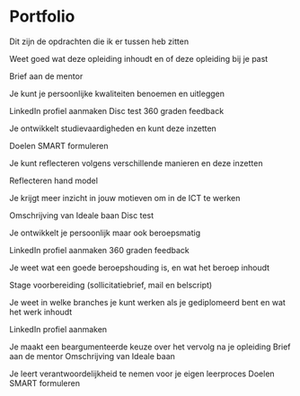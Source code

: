 # Portfolio
Dit zijn de opdrachten die ik er tussen heb zitten

Weet goed wat deze opleiding inhoudt en of deze opleiding bij je past

Brief aan de mentor

Je kunt je persoonlijke kwaliteiten benoemen en uitleggen

LinkedIn profiel aanmaken
Disc test
360 graden feedback

Je ontwikkelt studievaardigheden en kunt deze inzetten

Doelen SMART formuleren

Je kunt reflecteren volgens verschillende manieren en deze inzetten

Reflecteren hand model

Je krijgt meer inzicht in jouw motieven om in de ICT te werken

Omschrijving van Ideale baan
Disc test

Je ontwikkelt je persoonlijk maar ook beroepsmatig

LinkedIn profiel aanmaken
360 graden feedback

Je weet wat een goede beroepshouding is, en wat het beroep inhoudt

Stage voorbereiding (sollicitatiebrief, mail en belscript)

Je weet in welke branches je kunt werken als je gediplomeerd bent en wat het werk inhoudt

LinkedIn profiel aanmaken

Je maakt een beargumenteerde keuze over het vervolg na je opleiding
Brief aan de mentor
Omschrijving van Ideale baan

Je leert verantwoordelijkheid te nemen voor je eigen leerproces
Doelen SMART formuleren
